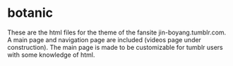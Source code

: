 # botanic

These are the html files for the theme of the fansite jin-boyang.tumblr.com. A main page and navigation page are included (videos page under construction). The main page is made to be customizable for tumblr users with some knowledge of html.
